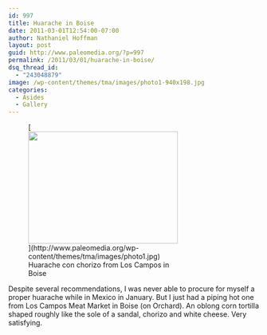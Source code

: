 ```yaml
---
id: 997
title: Huarache in Boise
date: 2011-03-01T12:54:00-07:00
author: Nathaniel Hoffman
layout: post
guid: http://www.paleomedia.org/?p=997
permalink: /2011/03/01/huarache-in-boise/
dsq_thread_id:
  - "243048879"
image: /wp-content/themes/tma/images/photo1-940x198.jpg
categories:
  - Asides
  - Gallery
---
```

<figure id="attachment_998" aria-describedby="caption-attachment-998" style="width: 300px" class="wp-caption aligncenter">[<img loading="lazy" src="http://www.paleomedia.org/wp-content/themes/tma/images/photo1-300x225.jpg" alt="" title="Huarache con chorizo" width="300" height="225" class="size-medium wp-image-998" srcset="http://www.paleomedia.org/wp-content/themes/tma/images/photo1-300x225.jpg 300w, http://www.paleomedia.org/wp-content/themes/tma/images/photo1.jpg 960w" sizes="(max-width: 300px) 100vw, 300px" />](http://www.paleomedia.org/wp-content/themes/tma/images/photo1.jpg)<figcaption id="caption-attachment-998" class="wp-caption-text">Huarache con chorizo from Los Campos in Boise</figcaption></figure>

Despite several recommendations, I was never able to procure for myself a proper huarache while in Mexico in January. But I just had a piping hot one from Los Campos Meat Market in Boise (on Orchard). An oblong corn tortilla shaped roughly like the sole of a sandal, chorizo and white cheese. Very satisfying.